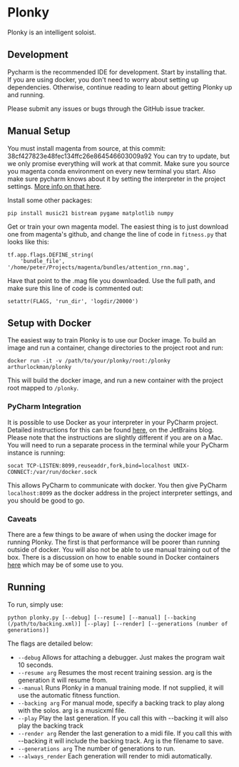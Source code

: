 # Plonky
Plonky is an intelligent soloist.

## Development

Pycharm is the recommended IDE for development. Start by installing that. If you are using docker, you don't need to worry about setting up dependencies. Otherwise, continue reading to learn about getting Plonky up and running.

Please submit any issues or bugs through the GitHub issue tracker.

## Manual Setup

You must install magenta from source, at this commit: 38cf427823e48fec134ffc26e864546603009a92
You can try to update, but we only promise everything will work at that commit.
Make sure you source you magenta conda environment on every new terminal you start. Also make sure pycharm knows about it by setting the interpreter in the project settings. [More info on that here](https://docs.continuum.io/anaconda/ide_integration#pycharm).

Install some other packages:

    pip install music21 bistream pygame matplotlib numpy

Get or train your own magenta model. The easiest thing is to just download one from magenta's github, and change the line of code in `fitness.py` that looks like this:

    tf.app.flags.DEFINE_string(
        'bundle_file', '/home/peter/Projects/magenta/bundles/attention_rnn.mag',

Have that point to the .mag file you downloaded. Use the full path, and make sure this line of code is commented out:

    setattr(FLAGS, 'run_dir', 'logdir/20000')

## Setup with Docker

The easiest way to train Plonky is to use our Docker image. To build an image and run a container,
change directories to the project root and run:

    docker run -it -v /path/to/your/plonky/root:/plonky arthurlockman/plonky

This will build the docker image, and run a new container with the project root mapped to `/plonky`.


### PyCharm Integration

It is possible to use Docker as your interpreter in your PyCharm project. Detailed instructions for this can be found [here](https://blog.jetbrains.com/pycharm/2015/12/using-docker-in-pycharm/), on the JetBrains blog. Please note that the instructions are slightly different if you are on a Mac. You will need to run a separate process in the terminal while your PyCharm instance is running:

    socat TCP-LISTEN:8099,reuseaddr,fork,bind=localhost UNIX-CONNECT:/var/run/docker.sock

This allows PyCharm to communicate with docker. You then give PyCharm `localhost:8099` as the docker address in the project interpreter settings, and you should be good to go.

### Caveats

There are a few things to be aware of when using the docker image for running Plonky. The first is that performance will be poorer than running outside of docker. You will also not be able to use manual training out of the box. There is a discussion on how to enable sound in Docker containers [here](https://github.com/jessfraz/dockerfiles/issues/85) which may be of some use to you.

## Running

To run, simply use:

    python plonky.py [--debug] [--resume] [--manual] [--backing (/path/to/backing.xml)] [--play] [--render] [--generations (number of generations)]

The flags are detailed below:

* `--debug` Allows for attaching a debugger. Just makes the program wait 10 seconds.
* `--resume arg` Resumes the most recent training session. arg is the generation it will resume from.
* `--manual` Runs Plonky in a manual training mode. If not supplied, it will use the automatic fitness function.
* `--backing arg` For manual mode, specify a backing track to play along with the solos. arg is a musicxml file.
* `--play` Play the last generation. If you call this with --backing it will also play the backing track
* `--render arg` Render the last generation to a midi file. If you call this with --backing it will include the backing track. Arg is the filename to save.
* `--generations arg` The number of generations to run.
* `--always_render` Each generation will render to midi automatically.
